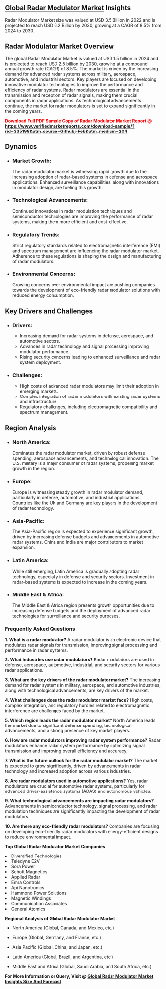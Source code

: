 <h2><a href="https://www.verifiedmarketreports.com/download-sample/?rid=335198&amp;utm_source=Githubj&amp;utm_medium=204" target="_blank">Global Radar Modulator Market</a> Insights</h2><p>Radar Modulator Market size was valued at USD 3.5 Billion in 2022 and is projected to reach USD 6.2 Billion by 2030, growing at a CAGR of 8.5% from 2024 to 2030.</p><p> <h2>Radar Modulator Market Overview</h2> <p>The global Radar Modulator Market is valued at USD 1.5 billion in 2024 and is projected to reach USD 2.5 billion by 2030, growing at a compound annual growth rate (CAGR) of 8.5%. The market is driven by the increasing demand for advanced radar systems across military, aerospace, automotive, and industrial sectors. Key players are focused on developing innovative modulator technologies to improve the performance and efficiency of radar systems. Radar modulators are essential in the transmission and reception of radar signals, making them crucial components in radar applications. As technological advancements continue, the market for radar modulators is set to expand significantly in the coming years.</p> <p><strong><p><span class=""><span style="color: #ff0000;"><strong>Download Full PDF Sample Copy of Radar Modulator Market Report</strong> @ </span><a href="https://www.verifiedmarketreports.com/download-sample/?rid=335198&amp;utm_source=Githubj-Feb&amp;utm_medium=204" target="_blank">https://www.verifiedmarketreports.com/download-sample/?rid=335198&amp;utm_source=Githubj-Feb&amp;utm_medium=204</a></span></p></strong></p> <h2>Dynamics</h2> <ul> <li><h3>Market Growth: </h3> The radar modulator market is witnessing rapid growth due to the increasing adoption of radar-based systems in defense and aerospace applications. Enhanced surveillance capabilities, along with innovations in modulator design, are fueling this growth.</li> <li><h3>Technological Advancements: </h3> Continued innovations in radar modulation techniques and semiconductor technologies are improving the performance of radar systems, making them more efficient and cost-effective.</li> <li><h3>Regulatory Trends: </h3> Strict regulatory standards related to electromagnetic interference (EMI) and spectrum management are influencing the radar modulator market. Adherence to these regulations is shaping the design and manufacturing of radar modulators.</li> <li><h3>Environmental Concerns: </h3> Growing concerns over environmental impact are pushing companies towards the development of eco-friendly radar modulator solutions with reduced energy consumption.</li> </ul> <h2>Key Drivers and Challenges</h2> <ul> <li><h3>Drivers:</h3> <ul> <li>Increasing demand for radar systems in defense, aerospace, and automotive sectors.</li> <li>Advances in radar technology and signal processing improving modulator performance.</li> <li>Rising security concerns leading to enhanced surveillance and radar system deployment.</li> </ul> </li> <li><h3>Challenges:</h3> <ul> <li>High costs of advanced radar modulators may limit their adoption in emerging markets.</li> <li>Complex integration of radar modulators with existing radar systems and infrastructure.</li> <li>Regulatory challenges, including electromagnetic compatibility and spectrum management.</li> </ul> </li> </ul> <h2>Region Analysis</h2> <ul> <li><h3>North America:</h3> Dominates the radar modulator market, driven by robust defense spending, aerospace advancements, and technological innovation. The U.S. military is a major consumer of radar systems, propelling market growth in the region.</li> <li><h3>Europe:</h3> Europe is witnessing steady growth in radar modulator demand, particularly in defense, automotive, and industrial applications. Countries like the UK and Germany are key players in the development of radar technology.</li> <li><h3>Asia-Pacific:</h3> The Asia-Pacific region is expected to experience significant growth, driven by increasing defense budgets and advancements in automotive radar systems. China and India are major contributors to market expansion.</li> <li><h3>Latin America:</h3> While still emerging, Latin America is gradually adopting radar technology, especially in defense and security sectors. Investment in radar-based systems is expected to increase in the coming years.</li> <li><h3>Middle East & Africa:</h3> The Middle East & Africa region presents growth opportunities due to increasing defense budgets and the deployment of advanced radar technologies for surveillance and security purposes.</li> </ul> <h3>Frequently Asked Questions</h3> <p><strong>1. What is a radar modulator?</strong> A radar modulator is an electronic device that modulates radar signals for transmission, improving signal processing and performance in radar systems.</p> <p><strong>2. What industries use radar modulators?</strong> Radar modulators are used in defense, aerospace, automotive, industrial, and security sectors for various radar applications.</p> <p><strong>3. What are the key drivers of the radar modulator market?</strong> The increasing demand for radar systems in military, aerospace, and automotive industries, along with technological advancements, are key drivers of the market.</p> <p><strong>4. What challenges does the radar modulator market face?</strong> High costs, complex integration, and regulatory hurdles related to electromagnetic interference are challenges faced by the market.</p> <p><strong>5. Which region leads the radar modulator market?</strong> North America leads the market due to significant defense spending, technological advancements, and a strong presence of key market players.</p> <p><strong>6. How are radar modulators improving radar system performance?</strong> Radar modulators enhance radar system performance by optimizing signal transmission and improving overall efficiency and accuracy.</p> <p><strong>7. What is the future outlook for the radar modulator market?</strong> The market is expected to grow significantly, driven by advancements in radar technology and increased adoption across various industries.</p> <p><strong>8. Are radar modulators used in automotive applications?</strong> Yes, radar modulators are crucial for automotive radar systems, particularly for advanced driver-assistance systems (ADAS) and autonomous vehicles.</p> <p><strong>9. What technological advancements are impacting radar modulators?</strong> Advancements in semiconductor technology, signal processing, and radar modulation techniques are significantly impacting the development of radar modulators.</p> <p><strong>10. Are there any eco-friendly radar modulators?</strong> Companies are focusing on developing eco-friendly radar modulators with energy-efficient designs to reduce environmental impact.</p> </p><p><strong>Top Global Radar Modulator Market Companies</strong></p><div data-test-id=""><p><li>Diversified Technologies</li><li> Teledyne E2V</li><li> Sora Power</li><li> Schott Magnetics</li><li> Applied Radar</li><li> Emra Controls</li><li> Api Nanotronics</li><li> Hammond Power Solutions</li><li> Magnetic Windings</li><li> Communication Associates</li><li> General Atomics</li></p><div><strong>Regional Analysis of&nbsp;Global Radar Modulator Market</strong></div><ul><li dir="ltr"><p dir="ltr">North America&nbsp;(Global, Canada, and Mexico, etc.)</p></li><li dir="ltr"><p dir="ltr">Europe (Global, Germany, and France, etc.)</p></li><li dir="ltr"><p dir="ltr">Asia Pacific&nbsp;(Global, China, and Japan, etc.)</p></li><li dir="ltr"><p dir="ltr">Latin America&nbsp;(Global, Brazil, and Argentina, etc.)</p></li><li dir="ltr">Middle East and Africa&nbsp;(Global, Saudi Arabia, and South Africa, etc.)</li></ul><p><strong>For More Information or Query, Visit @&nbsp;</strong><strong><a href="https://www.verifiedmarketreports.com/product/radar-modulator-market/?utm_source=Githubj&amp;utm_medium=204" target="_blank">Global Radar Modulator Market Insights Size And Forecast</a></strong></p></div>
